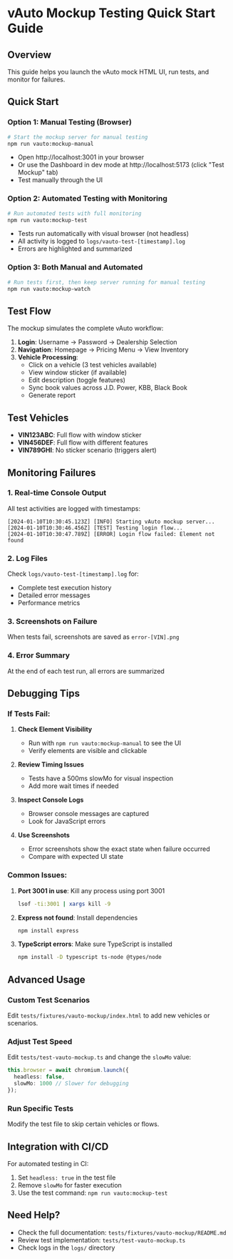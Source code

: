 # vAuto Mockup Testing Quick Start Guide

## Overview
This guide helps you launch the vAuto mock HTML UI, run tests, and monitor for failures.

## Quick Start

### Option 1: Manual Testing (Browser)
```bash
# Start the mockup server for manual testing
npm run vauto:mockup-manual
```
- Open http://localhost:3001 in your browser
- Or use the Dashboard in dev mode at http://localhost:5173 (click "Test Mockup" tab)
- Test manually through the UI

### Option 2: Automated Testing with Monitoring
```bash
# Run automated tests with full monitoring
npm run vauto:mockup-test
```
- Tests run automatically with visual browser (not headless)
- All activity is logged to `logs/vauto-test-[timestamp].log`
- Errors are highlighted and summarized

### Option 3: Both Manual and Automated
```bash
# Run tests first, then keep server running for manual testing
npm run vauto:mockup-watch
```

## Test Flow

The mockup simulates the complete vAuto workflow:

1. **Login**: Username → Password → Dealership Selection
2. **Navigation**: Homepage → Pricing Menu → View Inventory
3. **Vehicle Processing**:
   - Click on a vehicle (3 test vehicles available)
   - View window sticker (if available)
   - Edit description (toggle features)
   - Sync book values across J.D. Power, KBB, Black Book
   - Generate report

## Test Vehicles

- **VIN123ABC**: Full flow with window sticker
- **VIN456DEF**: Full flow with different features  
- **VIN789GHI**: No sticker scenario (triggers alert)

## Monitoring Failures

### 1. Real-time Console Output
All test activities are logged with timestamps:
```
[2024-01-10T10:30:45.123Z] [INFO] Starting vAuto mockup server...
[2024-01-10T10:30:46.456Z] [TEST] Testing login flow...
[2024-01-10T10:30:47.789Z] [ERROR] Login flow failed: Element not found
```

### 2. Log Files
Check `logs/vauto-test-[timestamp].log` for:
- Complete test execution history
- Detailed error messages
- Performance metrics

### 3. Screenshots on Failure
When tests fail, screenshots are saved as `error-[VIN].png`

### 4. Error Summary
At the end of each test run, all errors are summarized

## Debugging Tips

### If Tests Fail:

1. **Check Element Visibility**
   - Run with `npm run vauto:mockup-manual` to see the UI
   - Verify elements are visible and clickable

2. **Review Timing Issues**
   - Tests have a 500ms slowMo for visual inspection
   - Add more wait times if needed

3. **Inspect Console Logs**
   - Browser console messages are captured
   - Look for JavaScript errors

4. **Use Screenshots**
   - Error screenshots show the exact state when failure occurred
   - Compare with expected UI state

### Common Issues:

1. **Port 3001 in use**: Kill any process using port 3001
   ```bash
   lsof -ti:3001 | xargs kill -9
   ```

2. **Express not found**: Install dependencies
   ```bash
   npm install express
   ```

3. **TypeScript errors**: Make sure TypeScript is installed
   ```bash
   npm install -D typescript ts-node @types/node
   ```

## Advanced Usage

### Custom Test Scenarios
Edit `tests/fixtures/vauto-mockup/index.html` to add new vehicles or scenarios.

### Adjust Test Speed
Edit `tests/test-vauto-mockup.ts` and change the `slowMo` value:
```typescript
this.browser = await chromium.launch({
  headless: false,
  slowMo: 1000 // Slower for debugging
});
```

### Run Specific Tests
Modify the test file to skip certain vehicles or flows.

## Integration with CI/CD

For automated testing in CI:
1. Set `headless: true` in the test file
2. Remove `slowMo` for faster execution
3. Use the test command: `npm run vauto:mockup-test`

## Need Help?

- Check the full documentation: `tests/fixtures/vauto-mockup/README.md`
- Review test implementation: `tests/test-vauto-mockup.ts`
- Check logs in the `logs/` directory 